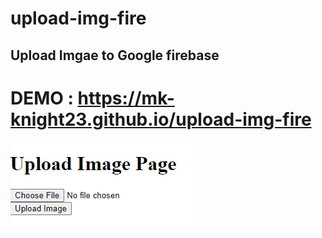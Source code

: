 # upload-img-fire
## Upload Imgae to Google firebase  

# DEMO : https://mk-knight23.github.io/upload-img-fire

![Screenshot](up-ss.png)
